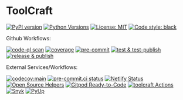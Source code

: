# ToolCraft

[![PyPI version](https://img.shields.io/pypi/v/toolcraft?style=for-the-badge)](https://pypi.org/project/toolcraft/)
[![Python Versions](https://img.shields.io/pypi/pyversions/toolcraft?style=for-the-badge)](https://pypi.org/project/toolcraft/)
[![License: MIT](https://img.shields.io/pypi/l/toolcraft?style=for-the-badge)](https://opensource.org/licenses/BSD-3-Clause)
[![Code style: black](https://img.shields.io/badge/code%20style-black-000000.svg?style=for-the-badge)](https://github.com/psf/black)

Github Workflows:

[![code-ql scan](https://github.com/SpikingNeurons/toolcraft/actions/workflows/codeql-analysis.yml/badge.svg)](https://github.com/SpikingNeurons/toolcraft/actions/workflows/codeql-analysis.yml)
[![coverage](https://github.com/SpikingNeurons/toolcraft/actions/workflows/coverage.yml/badge.svg)](https://github.com/SpikingNeurons/toolcraft/actions/workflows/coverage.yml)
[![pre-commit](https://github.com/SpikingNeurons/toolcraft/actions/workflows/pre-commit.yml/badge.svg)](https://github.com/SpikingNeurons/toolcraft/actions/workflows/pre-commit.yml)
[![test & test-publish](https://github.com/SpikingNeurons/toolcraft/actions/workflows/test.yml/badge.svg)](https://github.com/SpikingNeurons/toolcraft/actions/workflows/test.yml)
[![release & publish](https://github.com/SpikingNeurons/toolcraft/actions/workflows/release.yml/badge.svg)](https://github.com/SpikingNeurons/toolcraft/actions/workflows/release.yml)

External Services/Workflows:

[![codecov:main](https://codecov.io/gh/SpikingNeurons/toolcraft/branch/main/graph/badge.svg?token=Zz1FhlxwEe)](https://codecov.io/gh/SpikingNeurons/toolcraft/branch/main)
[![pre-commit.ci status](https://results.pre-commit.ci/badge/github/SpikingNeurons/toolcraft/main.svg)](https://results.pre-commit.ci/latest/github/SpikingNeurons/toolcraft/main)
[![Netlify Status](https://api.netlify.com/api/v1/badges/7934e330-f273-4c7b-9c77-a6edf0f97130/deploy-status)](https://app.netlify.com/sites/toolcraft/deploys)
[![Open Source Helpers](https://www.codetriage.com/spikingneurons/toolcraft/badges/users.svg)](https://www.codetriage.com/spikingneurons/toolcraft)
[![Gitpod Ready-to-Code](https://img.shields.io/badge/Gitpod-Ready--to--Code-blue?logo=gitpod)](https://gitpod.io/#https://github.com/SpikingNeurons/toolcraft)
[![toolcraft Actions](https://api.meercode.io/badge/SpikingNeurons/toolcraft?type=ci-score&branch=main&lastDay=14)](https://meercode.io/public/dashboard/7f2afff96630ed94ef8f1bc21f84aacd:fd482cc7fa8e4d110e770890d9332a318943b734e2ac323e4b67b122611438afe7461739754621a7b41db1eea1eb9146)
[![Snyk](https://snyk-widget.herokuapp.com/badge/pip/toolcraft/badge.svg)](https://snyk.io/test/github/SpikingNeurons/toolcraft?targetFile=pyproject.toml)
[![PyUp](https://pyup.io/repos/github/SpikingNeurons/toolcraft/shield.svg?logo=pyup)](https://pyup.io/repos/github/SpikingNeurons/toolcraft/)

